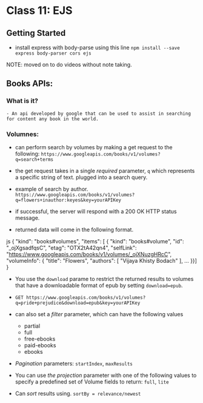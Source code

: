 # Class 11: EJS

## Getting Started

- install express with body-parse using this line `npm install --save express body-parser cors ejs`

NOTE: moved on to do videos without note taking.

## Books APIs:

### What is it?

    - An api developed by google that can be used to assist in searching for content any book in the world.

### Volumnes:

- can perform search by volumes by making a get request to the following:
  `https://www.googleapis.com/books/v1/volumes?q=search+terms`
- the get request takes in a single *required* parameter, `q` which represents a specific string of text. plugged into a search query.

- example of search by author. `https://www.googleapis.com/books/v1/volumes?q=flowers+inauthor:keyes&key=yourAPIKey`

- if successful, the server will respond with a 200 OK HTTP status message.
- returned data will come in the following format.

js
{
 "kind": "books#volumes",
 "items": [
  {
   "kind": "books#volume",
   "id": "_ojXgsadfqsC",
   "etag": "OTX2tA42qn4",
   "selfLink": "https://www.googleapis.com/books/v1/volumes/_ojXNuzgHRcC",
   "volumeInfo": {
    "title": "Flowers",
    "authors": [
     "Vijaya Khisty Bodach"
    ],
   ...
  }}]
  }


- You use the `download` parame to restrict the returned results to volumes that have a downloadable format of epub by setting `download=epub`.
- `GET https://www.googleapis.com/books/v1/volumes?q=pride+prejudice&download=epub&key=yourAPIKey`

- can also set a *filter* parameter, which can have the following values

  - partial
  - full
  - free-ebooks
  - paid-ebooks
  - ebooks

- *Pagination* parameters: `startIndex`, `maxResults`

- You can use *the projection* parameter with one of the following values to specify a predefined set of Volume fields to return: `full`, `lite`

- Can *sort* results using.
  `sortBy = relevance/newest`